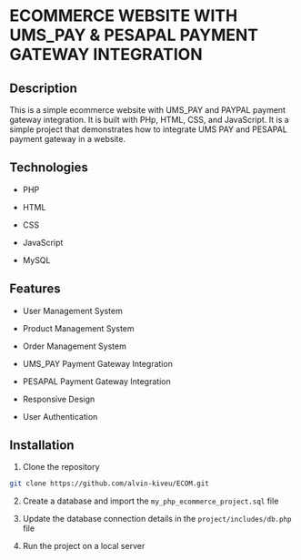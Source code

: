 # ECOMMERCE WEBSITE WITH UMS_PAY & PESAPAL PAYMENT GATEWAY INTEGRATION


## Description

This is a simple ecommerce website with UMS_PAY and PAYPAL payment gateway integration. It is built with PHp, HTML, CSS, and JavaScript. It is a simple project that demonstrates how to integrate UMS PAY and PESAPAL payment gateway in a website.


## Technologies

- PHP

- HTML

- CSS

- JavaScript

- MySQL


## Features

- User Management System

- Product Management System

- Order Management System

- UMS_PAY Payment Gateway Integration

- PESAPAL Payment Gateway Integration

- Responsive Design

- User Authentication


## Installation

1. Clone the repository

```bash
git clone https://github.com/alvin-kiveu/ECOM.git
```

2. Create a database and import the `my_php_ecommerce_project.sql` file

3. Update the database connection details in the `project/includes/db.php` file


4. Run the project on a local server










